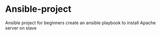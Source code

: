 # Ansible-project
Ansible project for beginners create an ansible playbook to install Apache server on slave 
